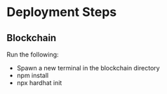 # Deployment Steps

## Blockchain

Run the following:

- Spawn a new terminal in the blockchain directory
- npm install
- npx hardhat init
